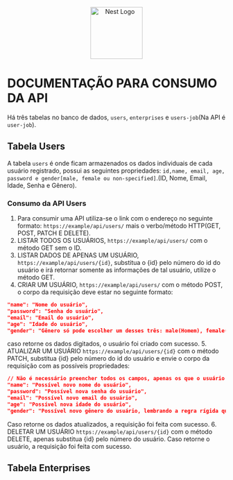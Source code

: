 <p align="center">
  <a href="http://nestjs.com/" target="blank"><img src="https://nestjs.com/img/logo-small.svg" width="120" alt="Nest Logo" /></a>
</p>

# DOCUMENTAÇÃO PARA CONSUMO DA API
Há três tabelas no banco de dados, `users`, `enterprises` e `users-job`(Na API é `user-job`).
## Tabela Users
A tabela `users` é onde ficam armazenados os dados individuais de cada usuário registrado, possui as seguintes propriedades:
`id,name, email, age, password e gender[male, female ou non-specified]`.(ID, Nome, Email, Idade, Senha e Gênero).
### Consumo da API Users
1. Para consumir uma API utiliza-se o link com o endereço no seguinte formato: `https://example/api/users/` mais o verbo/método HTTP(GET, POST, PATCH E DELETE).
2. LISTAR TODOS OS USUÁRIOS, `https://example/api/users/` com o método GET sem o ID.
3. LISTAR DADOS DE APENAS UM USUÁRIO, `https://example/api/users/{id}`, substitua o {id} pelo número do id do usuário e irá retornar somente as informações de tal usuário, utilize o método GET.
4. CRIAR UM USUÁRIO, `https://example/api/users/` com o método POST, o corpo da requisição deve estar no seguinte formato:
```json
"name": "Nome do usuário",
"password": "Senha do usuário",
"email": "Email do usuário",
"age": "Idade do usuário",
"gender": "Gênero só pode escolher um desses três: male(Homem), female(Mulher) ou non-specified(Não-especificado)"
```
caso retorne os dados digitados, o usuário foi criado com sucesso.
5. ATUALIZAR UM USUÁRIO `https://example/api/users/{id}` com o método PATCH, substitua {id} pelo número do id do usuário e envie o corpo da requisição com as possíveis propriedades:
```json
// Não é necessário preencher todos os campos, apenas os que o usuário vai atualizar, caso só envie um corpo com a propriedade name preenchida por exemplo, apenas tal propriedade será atualizada.
"name": "Possível novo nome do usuário",
"password": "Possível nova senha do usuário",
"email": "Possível novo email do usuário",
"age": "Possível nova idade do usuário",
"gender": "Possível novo gênero do usuário, lembrando a regra rígida que esse campo tem [female/male/non-specified]"
```
Caso retorne os dados atualizados, a requisição foi feita com sucesso.
6. DELETAR UM USUÁRIO `https://example/api/users/{id}` com o método DELETE, apenas substitua {id} pelo número do usuário.
Caso retorne o usuário, a requisição foi feita com sucesso.
## Tabela Enterprises
